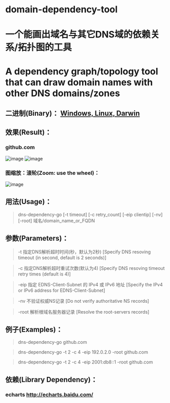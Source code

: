 # domain-dependency-tool
# 一个能画出域名与其它DNS域的依赖关系/拓扑图的工具
# A dependency graph/topology tool that can draw domain names with other DNS domains/zones
## 二进制(Binary)： [Windows, Linux, Darwin](https://github.com/mchtech/domain-dependency-tool/releases/tag/v1.1)
## 效果(Result)：
### github.com
![image](https://raw.githubusercontent.com/mchtech/domain-dependency-tool/master/sample.min.png)
![image](https://raw.githubusercontent.com/mchtech/domain-dependency-tool/master/sample.focus.min.png)
### 图缩放：滚轮(Zoom: use the wheel)：
![image](https://raw.githubusercontent.com/mchtech/domain-dependency-tool/master/sample.zoom.min.png)
## 用法(Usage)：
> dns-dependency-go [-t timeout] [-c retry_count] [-eip clientip] [-nv] [-root] 域名/domain_name_or_FQDN
## 参数(Parameters)：
>  -t 指定DNS解析超时时间(秒，默认为2秒) [Specify DNS resoving timeout (in second, default is 2 seconds)]

>  -c 指定DNS解析超时重试次数(默认为4) [Specify DNS resoving timeout retry times (default is 4)]

>  -eip 指定 EDNS-Client-Subnet 的 IPv4 或 IPv6 地址 [Specify the IPv4 or IPv6 address for EDNS-Client-Subnet]

>  -nv 不验证权威NS记录 [Do not verify authoritative NS records]

>  -root 解析根域名服务器记录 [Resolve the root-servers records]
## 例子(Examples)：

> dns-dependency-go github.com

> dns-dependency-go -t 2 -c 4 -eip 192.0.2.0 -root github.com

> dns-dependency-go -t 2 -c 4 -eip 2001:db8::1 -root github.com
## 依赖(Library Dependency)：
### echarts http://echarts.baidu.com/
